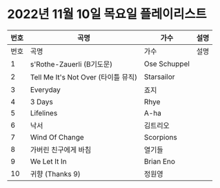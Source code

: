 # 2022년 11월 10일 목요일 플레이리스트

| 번호 | 곡명 | 가수 | 설명 |
|------|------|------|------|
| 번호 | 곡명 | 가수 | 설명 |
| 1 | s'Rothe-Zauerli (B기도문) | Ose Schuppel |  |
| 2 | Tell Me It's Not Over (타이틀 뮤직) | Starsailor |  |
| 3 | Everyday | 죠지 |  |
| 4 | 3 Days | Rhye |  |
| 5 | Lifelines | A-ha |  |
| 6 | 낙서 | 김트리오 |  |
| 7 | Wind Of Change | Scorpions |  |
| 8 | 가버린 친구에게 바침 | 열기들 |  |
| 9 | We Let It In | Brian Eno |  |
| 10 | 귀향 (Thanks 9) | 정원영 |  |
